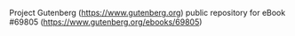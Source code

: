 Project Gutenberg (https://www.gutenberg.org) public repository for
eBook #69805 (https://www.gutenberg.org/ebooks/69805)
